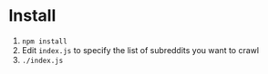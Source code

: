 # Install

  1. `npm install`
  2. Edit `index.js` to specify the list of subreddits you want to crawl
  3. `./index.js`
